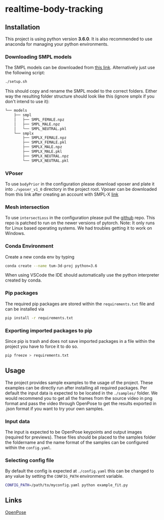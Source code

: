 # realtime-body-tracking

## Installation

This project is using python version **3.6.0**. It is also recommended to use anaconda for managing your python environments.

### Downloading SMPL models

The SMPL models can be downloaded from [this link](http://smplify.is.tue.mpg.de/downloads). Alternatively just use the following script:

```bash
./setup.sh
```

This should copy and rename the SMPL model to the correct folders. Either way the resulting folder structure should look like this (ignore smplx if you don't intend to use it):

```bash
└── models
    ├── smpl
    │   ├── SMPL_FEMALE.npz
    │   ├── SMPL_MALE.npz
    │   └── SMPL_NEUTRAL.pkl
    └── smplx
        ├── SMPLX_FEMALE.npz
        ├── SMPLX_FEMALE.pkl
        ├── SMPLX_MALE.npz
        ├── SMPLX_MALE.pkl
        ├── SMPLX_NEUTRAL.npz
        └── SMPLX_NEUTRAL.pkl
```

### VPoser
To use `bodyPrior` in the configuration please download vposer and plate it into `./vposer_v1_0` directory in the project root. Vposer can be downloaded from this link after creating an account with SMPL-X [link](https://psfiles.is.tuebingen.mpg.de/downloads/smplx/vposer_v1_0-zip)

### Mesh intersection 
To use `intersectLoss` in the configuration please pull the [github](https://github.com/gosticks/torch-mesh-isect) repo. This repo is patched to run on the newer versions of pytorch.
Note: It only runs for Linux based operating systems. We had troubles getting it to work on Windows.

### Conda Environment

Create a new conda env by typing

```bash
conda create --name tum-3d-proj python=3.6
```

When using VSCode the IDE should automatically use the python interpreter created by conda.

### Pip packages

The required pip packages are stored within the `requirements.txt` file and can be installed via

```bash
pip install -r requirements.txt
```

### Exporting imported packages to pip

Since pip is trash and does not save imported packages in a file within the project you have to force it to do so.

```bash
pip freeze > requirements.txt
```

## Usage

The project provides sample examples to the usage of the project. These examples can be directly run after installing all required packages. Per default the input data is expected to be located in the `./samples/` folder. We would recommend you to get all the frames from the source video in png format and pass the video through OpenPose to get the results exported in .json format if you want to try your own samples.

### Input data

The input is expected to be OpenPose keypoints and output images (required for previews). These files should be placed to the samples folder the foldername and the name format of the samples can be configured within the `config.yaml`.

### Selecting config file

By default the config is expected at `./config.yaml` this can be changed to any value by setting the `CONFIG_PATH` environment variable.

```bash
CONFIG_PATH=/path/to/myconfig.yaml python example_fit.py
```

## Links

[OpenPose](https://github.com/CMU-Perceptual-Computing-Lab/openpose)
